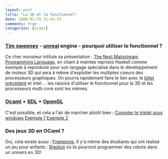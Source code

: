 ```yaml
---
layout: post
title: "La 3D et le fonctionnel"
date: 2008-01-29 22:43:53
comments: true
categories: [ocaml]
---
```

<h3><a href="http://en.wikipedia.org/wiki/Tim_Sweeney_(game_developer)" hreflang="en">Tim sweeney</a> - <a href="/tag/unreal">unreal</a> engine -
pourquoi utiliser le fonctionnel&#160;?</h3>
<p>Ce cher monsieur intitule sa pr&#233;sentation&#160;: <a href="http://www.st.cs.uni-sb.de/edu/seminare/2005/advanced-fp/docs/sweeny.pdf?reredd" hreflang="en">The Next Mainstream Programming Language</a>, en citant &#224; maintes
reprises Haskell comme exemple &#224; reproduire pour son langage sp&#233;cialis&#233; dans le
d&#233;veloppement de moteur 3D qui sera &#224; m&#234;me d'exploiter les multiples coeurs des
processeurs graphiques. On pourra rapidement faire le lien avec le <a href="http://blog.techno-barje.fr/post/2008/01/07/Le-fonctionnel-arrive" hreflang="fr">billet pr&#233;c&#233;dent</a> et intel ... les raisons d'utiliser le fonctionnel
pour la 3D et les processeurs mutli-core sont les m&#234;mes.<br /></p>
<h3><a href="/tag/Ocaml">Ocaml</a> + <a href="/tag/SDL">SDL</a> + <a href="/tag/OpenGL">OpenGL</a></h3>
<p>C'est possible, et cela a l'air de marcher plut&#244;t bien&#160;: <a href="http://itmmetelko.com/blog/2008/01/07/compiling-ocaml-sdl-and-opengl-on-windows-mini-tutorial/" hreflang="en">Compiler le triplet sous windows</a> <a href="http://itmmetelko.com/blog/2008/01/13/ocaml-mini-sdl-example-2/" hreflang="en">Exemple 1</a> <a href="http://itmmetelko.com/blog/2008/01/24/ocaml-mini-sdl-example-v3/" hreflang="en">Exemple 2</a><br /></p>
<h3>Des jeux 3D en OCaml&#160;?</h3>
<p>Oui, cela existe aussi&#160;: <a href="http://freetennis.sourceforge.net/" hreflang="en">Freetennis</a>. Il y'a m&#234;me des &#233;tudiants qui ont r&#233;alis&#233; un jeu
pour enfants&#160;: <a href="http://www.nongnu.org/rigobot/">Rigobot</a> o&#249; ils
pourront programmer des robots dans un univers en 3D!</p>